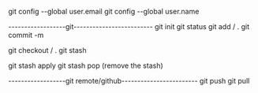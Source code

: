 git config --global user.email <email>
git config --global user.name <name>


------------------git-------------------------
git init
git status
git add <file-name>/ .
git commit -m <message>

git checkout <filename>/ .
git stash 

git stash apply
git stash pop (remove the stash)

------------------git remote/github------------------------
git push
git pull
